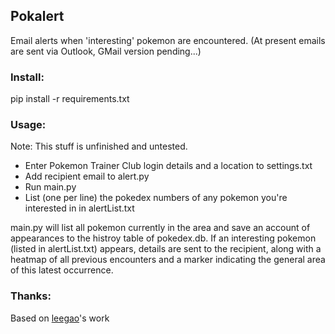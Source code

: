 ## Pokalert
Email alerts when 'interesting' pokemon are encountered.
(At present emails are sent via Outlook, GMail version pending...)

### Install:
pip install -r requirements.txt

### Usage:
Note: This stuff is unfinished and untested.
* Enter Pokemon Trainer Club login details and a location to settings.txt
* Add recipient email to alert.py
* Run main.py
* List (one per line) the pokedex numbers of any pokemon you're interested in in alertList.txt

main.py will list all pokemon currently in the area and save an account of appearances to the histroy table of pokedex.db.
If an interesting pokemon (listed in alertList.txt) appears, details are sent to the recipient, along with a heatmap of all previous encounters and a marker indicating the general area of this latest occurrence.

### Thanks:
Based on [leegao](https://github.com/leegao/pokemongo-api-demo/tree/master)'s work
